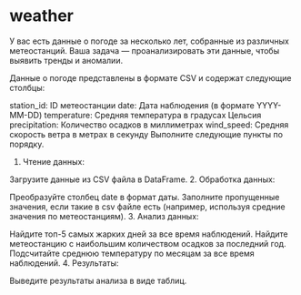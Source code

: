 # weather
У вас есть данные о погоде за несколько лет, собранные из различных метеостанций. Ваша задача — проанализировать эти данные, чтобы выявить тренды и аномалии.

Данные о погоде представлены в формате CSV и содержат следующие столбцы:

station_id: ID метеостанции
date: Дата наблюдения (в формате YYYY-MM-DD)
temperature: Средняя температура в градусах Цельсия
precipitation: Количество осадков в миллиметрах
wind_speed: Средняя скорость ветра в метрах в секунду
Выполните следующие пункты по порядку.

1. Чтение данных:

Загрузите данные из CSV файла в DataFrame.
2. Обработка данных:

Преобразуйте столбец date в формат даты.
Заполните пропущенные значения, если такие в csv файле есть (например, используя средние значения по метеостанциям).
3. Анализ данных:

Найдите топ-5 самых жарких дней за все время наблюдений.
Найдите метеостанцию с наибольшим количеством осадков за последний год.
Подсчитайте среднюю температуру по месяцам за все время наблюдений.
4. Результаты:

Выведите результаты анализа в виде таблиц.
